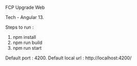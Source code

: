 FCP Upgrade Web

Tech - Angular 13.

Steps to run :
1) npm install
2) npm run build
3) npm run start

Default port : 4200.
Default local url  : http://localhost:4200/
